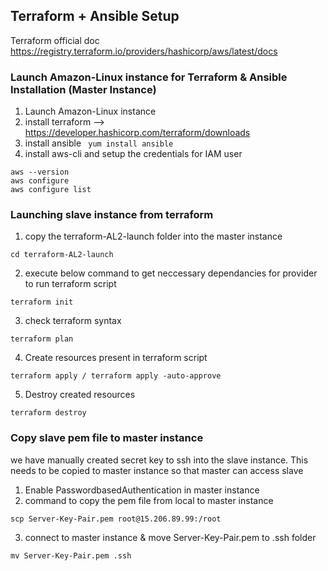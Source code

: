## Terraform + Ansible Setup
Terraform official doc 
https://registry.terraform.io/providers/hashicorp/aws/latest/docs

### Launch Amazon-Linux instance for Terraform & Ansible Installation (Master Instance)
1. Launch Amazon-Linux instance 
2. install terraform --> https://developer.hashicorp.com/terraform/downloads
3. install ansible ``` yum install ansible```
4. install aws-cli and setup the credentials for IAM user
```
aws --version
aws configure 
aws configure list
```
### Launching slave instance from terraform
1. copy the terraform-AL2-launch folder into the master instance  

```
cd terraform-AL2-launch
```

2. execute below command to get neccessary dependancies for provider to run terraform script

```
terraform init
```

3. check terraform syntax

```
terraform plan
```
4. Create resources present in terraform script
```
terraform apply / terraform apply -auto-approve
```
5. Destroy created resources
```
terraform destroy
```


### Copy slave pem file to master instance
we have manually created secret key to ssh into the slave instance. This needs to be copied to master instance so that master can access slave
1. Enable PasswordbasedAuthentication in master instance
2. command to copy the pem file from local to master instance
```
scp Server-Key-Pair.pem root@15.206.89.99:/root   
```
<!-- https://linuxize.com/post/how-to-use-scp-command-to-securely-transfer-files/ -->

3. connect to master instance & move Server-Key-Pair.pem to .ssh folder
```
mv Server-Key-Pair.pem .ssh
```
